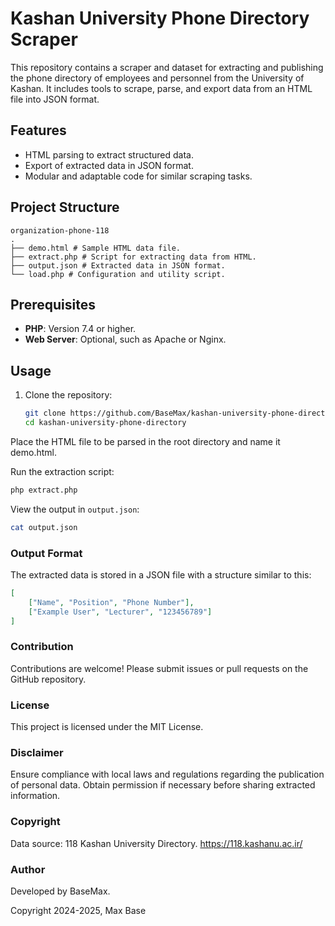 # Kashan University Phone Directory Scraper

This repository contains a scraper and dataset for extracting and publishing the phone directory of employees and personnel from the University of Kashan. It includes tools to scrape, parse, and export data from an HTML file into JSON format.

## Features

- HTML parsing to extract structured data.
- Export of extracted data in JSON format.
- Modular and adaptable code for similar scraping tasks.

## Project Structure

```
organization-phone-118
.
├── demo.html # Sample HTML data file.
├── extract.php # Script for extracting data from HTML.
├── output.json # Extracted data in JSON format.
└── load.php # Configuration and utility script.
```

## Prerequisites

- **PHP**: Version 7.4 or higher.
- **Web Server**: Optional, such as Apache or Nginx.

## Usage

1. Clone the repository:
   ```bash
   git clone https://github.com/BaseMax/kashan-university-phone-directory.git
   cd kashan-university-phone-directory
   ```

Place the HTML file to be parsed in the root directory and name it demo.html.

Run the extraction script:

```bash
php extract.php
```

View the output in `output.json`:

```bash
cat output.json
```

### Output Format

The extracted data is stored in a JSON file with a structure similar to this:

```json
[
    ["Name", "Position", "Phone Number"],
    ["Example User", "Lecturer", "123456789"]
]
```

### Contribution

Contributions are welcome! Please submit issues or pull requests on the GitHub repository.

### License

This project is licensed under the MIT License.

### Disclaimer

Ensure compliance with local laws and regulations regarding the publication of personal data. Obtain permission if necessary before sharing extracted information.

### Copyright

Data source: 118 Kashan University Directory. https://118.kashanu.ac.ir/

### Author

Developed by BaseMax.

Copyright 2024-2025, Max Base
